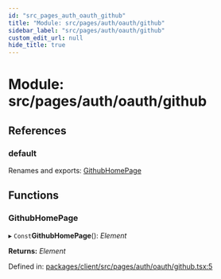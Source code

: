 ```yaml
---
id: "src_pages_auth_oauth_github"
title: "Module: src/pages/auth/oauth/github"
sidebar_label: "src/pages/auth/oauth/github"
custom_edit_url: null
hide_title: true
---
```


# Module: src/pages/auth/oauth/github

## References

### default

Renames and exports: [GithubHomePage](src_pages_auth_oauth_github.md#githubhomepage)

## Functions

### GithubHomePage

▸ `Const`**GithubHomePage**(): *Element*

**Returns:** *Element*

Defined in: [packages/client/src/pages/auth/oauth/github.tsx:5](https://github.com/xr3ngine/xr3ngine/blob/716a06460/packages/client/src/pages/auth/oauth/github.tsx#L5)
